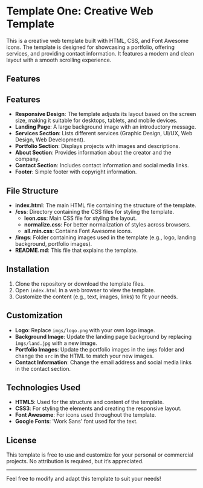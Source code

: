 
# Template One: Creative Web Template

This is a creative web template built with HTML, CSS, and Font Awesome icons. The template is designed for showcasing a portfolio, offering services, and providing contact information. It features a modern and clean layout with a smooth scrolling experience.

## Features

## Features

- **Responsive Design**: The template adjusts its layout based on the screen size, making it suitable for desktops, tablets, and mobile devices.
- **Landing Page**: A large background image with an introductory message.
- **Services Section**: Lists different services (Graphic Design, UI/UX, Web Design, Web Development).
- **Portfolio Section**: Displays projects with images and descriptions.
- **About Section**: Provides information about the creator and the company.
- **Contact Section**: Includes contact information and social media links.
- **Footer**: Simple footer with copyright information.

## File Structure


- **index.html**: The main HTML file containing the structure of the template.
- **/css**: Directory containing the CSS files for styling the template.
  - **leon.css**: Main CSS file for styling the layout.
  - **normalize.css**: For better normalization of styles across browsers.
  - **all.min.css**: Contains Font Awesome icons.
- **/imgs**: Folder containing images used in the template (e.g., logo, landing background, portfolio images).
- **README.md**: This file that explains the template.

## Installation

1. Clone the repository or download the template files.
2. Open `index.html` in a web browser to view the template.
3. Customize the content (e.g., text, images, links) to fit your needs.

## Customization

- **Logo**: Replace `imgs/logo.png` with your own logo image.
- **Background Image**: Update the landing page background by replacing `imgs/land.jpg` with a new image.
- **Portfolio Images**: Update the portfolio images in the `imgs` folder and change the `src` in the HTML to match your new images.
- **Contact Information**: Change the email address and social media links in the contact section.

## Technologies Used

- **HTML5**: Used for the structure and content of the template.
- **CSS3**: For styling the elements and creating the responsive layout.
- **Font Awesome**: For icons used throughout the template.
- **Google Fonts**: 'Work Sans' font used for the text.

## License

This template is free to use and customize for your personal or commercial projects. No attribution is required, but it’s appreciated.

---

Feel free to modify and adapt this template to suit your needs!
